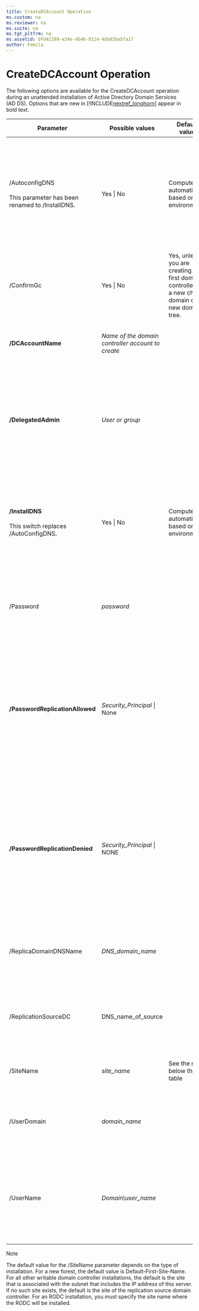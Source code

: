 ```yaml
---
title: CreateDCAccount Operation
ms.custom: na
ms.reviewer: na
ms.suite: na
ms.tgt_pltfrm: na
ms.assetid: bfd42289-e34e-4b46-8114-4da82ba5fa17
author: Femila
---
```

# CreateDCAccount Operation
  The following options are available for the CreateDCAccount operation during an unattended installation of Active Directory Domain Services \(AD DS\). Options that are new in [!INCLUDE[nextref_longhorn](../Token/nextref_longhorn_md.md)] appear in bold text.  
  
|Parameter|Possible values|Default value|Description|  
|---------------|---------------------|-------------------|-----------------|  
|\/AutoconfigDNS<br /><br /> This parameter has been renamed to \/InstallDNS.|Yes &#124; No|Computed automatically based on the environment.|Specifies whether Domain Name System \(DNS\) is configured for a new domain if Dcpromo detects that the DNS dynamic update protocol is not available or if Dcpromo detects an insufficient number of DNS servers for an existing domain.|  
|\/ConfirmGc|Yes &#124; No|Yes, unless you are creating the first domain controller in a new child domain or new domain tree.|Specifies whether the domain controller is a global catalog server.|  
|**\/DCAccountName**|*Name of the domain controller account to create*||Specifies the name of the read\-only domain controller \(RODC\) account that you are creating.|  
|**\/DelegatedAdmin**|*User or group*||Specifies the name of the user or group who will install and administer the RODC. If no value is specified, only members of the Domain Admins group or Enterprise Admins group can install and administer the RODC.|  
|**\/InstallDNS**<br /><br /> This switch replaces \/AutoConfigDNS.|Yes &#124; No|Computed automatically based on the environment.|Specifies whether DNS is configured for a new domain if Dcpromo detects that the DNS dynamic update protocol is not available or if Dcpromo detects an insufficient number of DNS servers for an existing domain.|  
|\/Password|*password*||Specifies the password that corresponds to the user name \(account credentials\) that is used to promote the domain controller.|  
|**\/PasswordReplicationAllowed**|*Security\_Principal* &#124; None||Specifies the names of computer and user accounts whose passwords can be replicated to this RODC. Specify "None" if you want to keep the value empty. By default, no user credentials will be cached on this RODC. To specify more than one security principal, add the entry multiple times.|  
|**\/PasswordReplicationDenied**|*Security\_Principal* &#124; NONE||Specifies the names of user, group, and computer accounts whose passwords are not to be replicated to this RODC. Specify "None" if you do not want to deny the replication of credentials of any users or computers. To specify more than one security principal, add the entry multiple times.|  
|\/ReplicaDomainDNSName|*DNS\_domain\_name*||Specifies the fully qualified domain name \(FQDN\) of the domain in which you want to promote an additional domain controller.|  
|\/ReplicationSourceDC|DNS\_name\_of\_source||Indicates the FQDN of the partner domain controller from which Active Directory data is replicated to create the new domain controller.|  
|\/SiteName|*site\_name*|See the note below this table|The name of an existing site where you can place the new domain controller.|  
|\/UserDomain|*domain\_name*||Specifies the domain name for the user name \(account credentials\) that is used for promoting a domain controller.|  
|\/UserName|*Domain\\user\_name*||Specifies the user name \(account credentials\) that is used for promoting a domain controller. We recommend that you specify the account credentials in the domain\\user\_name format.|  
  
> [!NOTE]  
>  The default value for the \/SiteName parameter depends on the type of installation. For a new forest, the default value is Default\-First\-Site\-Name. For all other writable domain controller installations, the default is the site that is associated with the subnet that includes the IP address of this server. If no such site exists, the default is the site of the replication source domain controller. For an RODC installation, you must specify the site name where the RODC will be installed.  
  
  